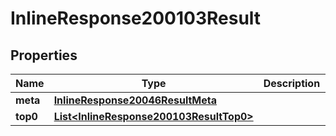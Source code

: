 # InlineResponse200103Result

## Properties
Name | Type | Description | Notes
------------ | ------------- | ------------- | -------------
**meta** | [**InlineResponse20046ResultMeta**](InlineResponse20046ResultMeta.md) |  | 
**top0** | [**List&lt;InlineResponse200103ResultTop0&gt;**](InlineResponse200103ResultTop0.md) |  | 

